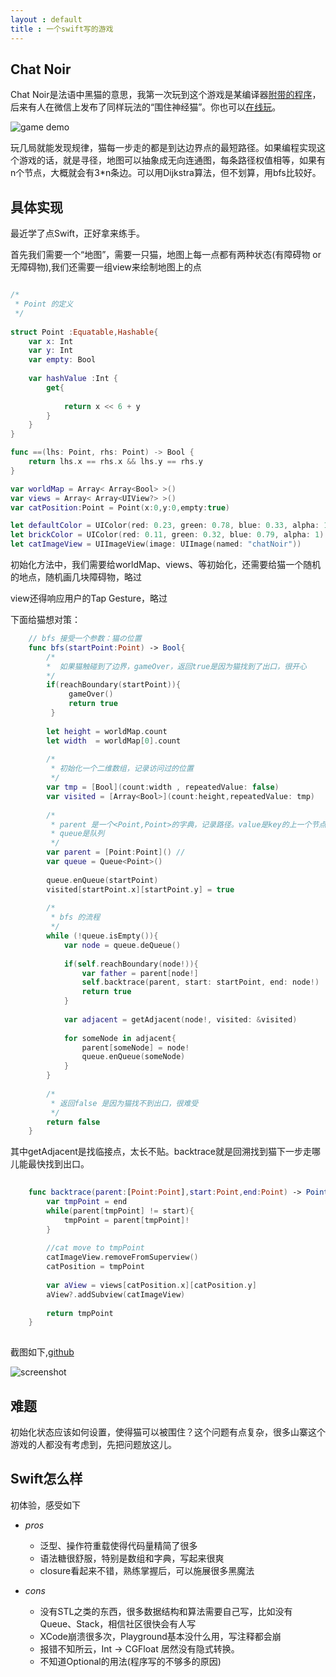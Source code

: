 ```yaml
---
layout : default
title : 一个swift写的游戏
---
```


## Chat Noir

Chat Noir是法语中黑猫的意思，我第一次玩到这个游戏是某编译器[附带的程序](http://docs.racket-lang.org/games/chat-noir.html)，后来有人在微信上发布了同样玩法的“围住神经猫”。你也可以[在线玩](http://www.silvergames.com/circle-the-cat)。

![game demo](http://sae-gif.qiniudn.com/chat_noir_demo.png) 


玩几局就能发现规律，猫每一步走的都是到达边界点的最短路径。如果编程实现这个游戏的话，就是寻径，地图可以抽象成无向连通图，每条路径权值相等，如果有n个节点，大概就会有3*n条边。可以用Dijkstra算法，但不划算，用bfs比较好。

## 具体实现

最近学了点Swift，正好拿来练手。

首先我们需要一个“地图”，需要一只猫，地图上每一点都有两种状态(有障碍物 or 无障碍物),我们还需要一组view来绘制地图上的点

```swift

/*
 * Point 的定义
 */
 
struct Point :Equatable,Hashable{
    var x: Int
    var y: Int
    var empty: Bool
    
    var hashValue :Int {
        get{
            
            return x << 6 + y
        }
    }
}

func ==(lhs: Point, rhs: Point) -> Bool {
    return lhs.x == rhs.x && lhs.y == rhs.y
}

var worldMap = Array< Array<Bool> >()
var views = Array< Array<UIView?> >()
var catPosition:Point = Point(x:0,y:0,empty:true)

let defaultColor = UIColor(red: 0.23, green: 0.78, blue: 0.33, alpha: 1)
let brickColor = UIColor(red: 0.11, green: 0.32, blue: 0.79, alpha: 1)
let catImageView = UIImageView(image: UIImage(named: "chatNoir"))

```

初始化方法中，我们需要给worldMap、views、等初始化，还需要给猫一个随机的地点，随机画几块障碍物，略过

view还得响应用户的Tap Gesture，略过

下面给猫想对策：

```swift
	// bfs 接受一个参数：猫の位置
	func bfs(startPoint:Point) -> Bool{
		/*
		*  如果猫触碰到了边界，gameOver，返回true是因为猫找到了出口，很开心
		*/
		if(reachBoundary(startPoint)){
			 gameOver()
			 return true
		 }
       
        let height = worldMap.count
        let width  = worldMap[0].count
        
		/*
		 * 初始化一个二维数组，记录访问过的位置
		 */
        var tmp = [Bool](count:width , repeatedValue: false)
        var visited = [Array<Bool>](count:height,repeatedValue: tmp)
        
		/*
		 * parent 是一个<Point,Point>的字典，记录路径。value是key的上一个节点
		 * queue是队列
	     */
        var parent = [Point:Point]() //
        var queue = Queue<Point>()
        
        queue.enQueue(startPoint)
        visited[startPoint.x][startPoint.y] = true
        
		/*
		 * bfs 的流程
		 */
        while (!queue.isEmpty()){
            var node = queue.deQueue()
            
            if(self.reachBoundary(node!)){
                var father = parent[node!]
                self.backtrace(parent, start: startPoint, end: node!)
                return true
            }
        
            var adjacent = getAdjacent(node!, visited: &visited)
            
            for someNode in adjacent{
                parent[someNode] = node!
                queue.enQueue(someNode)
            }
        }
		
		/*
		 * 返回false 是因为猫找不到出口，很难受
		 */
        return false
    }

```

其中getAdjacent是找临接点，太长不贴。backtrace就是回溯找到猫下一步走哪儿能最快找到出口。

```swift
	
	func backtrace(parent:[Point:Point],start:Point,end:Point) -> Point {
        var tmpPoint = end
        while(parent[tmpPoint] != start){
            tmpPoint = parent[tmpPoint]!
        }
		
        //cat move to tmpPoint
        catImageView.removeFromSuperview()
        catPosition = tmpPoint
        
        var aView = views[catPosition.x][catPosition.y]
        aView?.addSubview(catImageView)
        
        return tmpPoint
    }
	
```

截图如下,[github](https://github.com/RRanddom/ChatNoir)

![screenshot](http://sae-gif.qiniudn.com/game_screen_shot.png)

## 难题

初始化状态应该如何设置，使得猫可以被围住？这个问题有点复杂，很多山寨这个游戏的人都没有考虑到，先把问题放这儿。

## Swift怎么样

初体验，感受如下

* _pros_
	* 泛型、操作符重载使得代码量精简了很多
	* 语法糖很舒服，特别是数组和字典，写起来很爽
	* closure看起来不错，熟练掌握后，可以施展很多黑魔法

* _cons_
	* 没有STL之类的东西，很多数据结构和算法需要自己写，比如没有Queue、Stack，相信社区很快会有人写
	* XCode崩溃很多次，Playground基本没什么用，写注释都会崩
	* 报错不知所云，Int -> CGFloat 居然没有隐式转换。
	* 不知道Optional的用法(程序写的不够多的原因)

